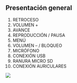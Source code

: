 ## Presentación general

1. RETROCESO 
2. VOLUMEN + 
3. AVANCE 
4. REPRODUCCIÓN / PAUSA 
5. MENÚ 
6. VOLUMEN – / BLOQUEO 
7. MICRÓFONO 
8. CONEXIÓN USB 
9. RANURA MICRO SD 
10. CONEXIÓN AURICULARES

![](http://static.energysistem.com/images/manuals/42649/57a06a856b7e6.jpg)


